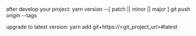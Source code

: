 
after develop your project:
yarn version --[ patch || minor || major ]
git push origin --tags

upgrade to latest version:
yarn add git+https://<git_project_url>#latest

